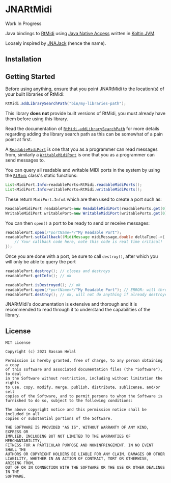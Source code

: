 # JNARtMidi

Work In Progress

Java bindings to [RtMidi](https://github.com/thestk/rtmidi)
using [Java Native Access](https://github.com/java-native-access/jna)
written in [Koltin JVM](https://kotlinlang.org/).

Loosely inspired by [JNAJack](https://github.com/jaudiolibs/jnajack) (hence the name).

## Installation

<!-- TODO add dependency notation here -->

## Getting Started

<!-- TODO add reference to example repo here -->

Before using anything, ensure that you point JNARtMidi to the location(s) of your built libraries of RtMidi:

```java
RtMidi.addLibrarySearchPath("bin/my-libraries-path");
```

This library **does not** provide built versions of RtMidi, you must already have them before using this library.

Read the documentation of [`RtMidi.addLibrarySearchPath`](src/main/kotlin/dev/basshelal/jnartmidi/api/RtMidi.kt)
for more details regarding adding the library search path as this can be somewhat of a pain point at first.

A [`ReadableMidiPort`](src/main/kotlin/dev/basshelal/jnartmidi/api/ReadableMidiPort.kt)
is one that you as a programmer can read messages from, similarly a
[`WritableMidiPort`](src/main/kotlin/dev/basshelal/jnartmidi/api/WritableMidiPort.kt)
is one that you as a programmer can send messages to.

You can query all readable and writable MIDI ports in the system by using the
[`RtMidi`](src/main/kotlin/dev/basshelal/jnartmidi/api/RtMidi.kt) class's static functions:

```java
List<MidiPort.Info>readablePorts=RtMidi.readableMidiPorts();
List<MidiPort.Info>writablePorts=RtMidi.writableMidiPorts();
```

These return `MidiPort.Info`s which are then used to create a port such as:

```java
ReadableMidiPort readablePort=new ReadableMidiPort(readablePorts.get(0));
WritableMidiPort writablePort=new WritableMidiPort(writablePorts.get(0));
```

You can then `open()` a port to be ready to send or receive messages:

```java
readablePort.open(/*portName=*/"My Readable Port");
readablePort.setCallback((MidiMessage midiMessage,double deltaTime)->{
    // Your callback code here, note this code is real time critical!
});
```

Once you are done with a port, be sure to call `destroy()`, after which you will only be able to query the port

```java
readablePort.destroy(); // closes and destroys
readablePort.getInfo(); // ok

readablePort.isDestroyed(); // ok
readablePort.open(/*portName=*/"My Readable Port"); // ERROR: will throw RtMidiPortException!
readablePort.destroy(); // ok, will not do anything if already destroyed
```

JNARtMidi's documentation is extensive and thorough and it is recommended to read through it to understand the
capabilities of the library.

## License

```
MIT License

Copyright (c) 2021 Bassam Helal

Permission is hereby granted, free of charge, to any person obtaining a copy
of this software and associated documentation files (the "Software"), to deal
in the Software without restriction, including without limitation the rights
to use, copy, modify, merge, publish, distribute, sublicense, and/or sell
copies of the Software, and to permit persons to whom the Software is
furnished to do so, subject to the following conditions:

The above copyright notice and this permission notice shall be included in all
copies or substantial portions of the Software.

THE SOFTWARE IS PROVIDED "AS IS", WITHOUT WARRANTY OF ANY KIND, EXPRESS OR
IMPLIED, INCLUDING BUT NOT LIMITED TO THE WARRANTIES OF MERCHANTABILITY,
FITNESS FOR A PARTICULAR PURPOSE AND NONINFRINGEMENT. IN NO EVENT SHALL THE
AUTHORS OR COPYRIGHT HOLDERS BE LIABLE FOR ANY CLAIM, DAMAGES OR OTHER
LIABILITY, WHETHER IN AN ACTION OF CONTRACT, TORT OR OTHERWISE, ARISING FROM,
OUT OF OR IN CONNECTION WITH THE SOFTWARE OR THE USE OR OTHER DEALINGS IN THE
SOFTWARE.
```
